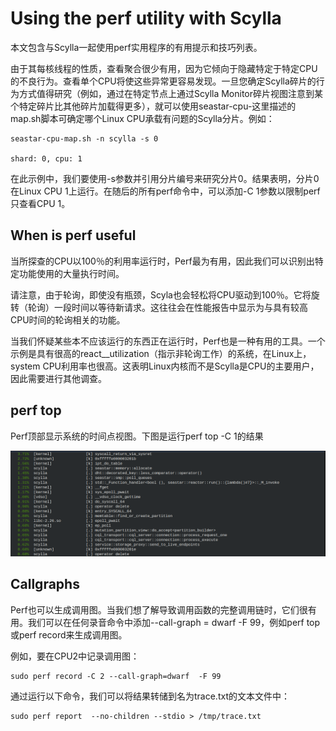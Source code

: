 # Using the perf utility with Scylla 

本文包含与Scylla一起使用perf实用程序的有用提示和技巧列表。

由于其每核线程的性质，查看聚合很少有用，因为它倾向于隐藏特定于特定CPU的不良行为。查看单个CPU将使这些异常更容易发现。一旦您确定Scylla碎片的行为方式值得研究（例如，通过在特定节点上通过Scylla Monitor碎片视图注意到某个特定碎片比其他碎片加载得更多），就可以使用seastar-cpu-这里描述的map.sh脚本可确定哪个Linux CPU承载有问题的Scylla分片。例如：

    seastar-cpu-map.sh -n scylla -s 0

    shard: 0, cpu: 1

在此示例中，我们要使用-s参数并引用分片编号来研究分片0。结果表明，分片0在Linux CPU 1上运行。在随后的所有perf命令中，可以添加-C 1参数以限制perf只查看CPU 1。

##  When is perf useful

当所探查的CPU以100％的利用率运行时，Perf最为有用，因此我们可以识别出特定功能使用的大量执行时间。

请注意，由于轮询，即使没有瓶颈，Scyla也会轻松将CPU驱动到100％。它将旋转（轮询）一段时间以等待新请求。这往往会在性能报告中显示为与具有较高CPU时间的轮询相关的功能。

当我们怀疑某些本不应该运行的东西正在运行时，Perf也是一种有用的工具。一个示例是具有很高的react__utilization（指示非轮询工作）的系统，在Linux上，system CPU利用率也很高。这表明Linux内核而不是Scylla是CPU的主要用户，因此需要进行其他调查。

## perf top

Perf顶部显示系统的时间点视图。下图是运行perf top -C 1的结果

![perf-top](/scylla/images/perf-top.png)

## Callgraphs

Perf也可以生成调用图。当我们想了解导致调用函数的完整调用链时，它们很有用。我们可以在任何录音命令中添加--call-graph = dwarf -F 99，例如perf top或perf record来生成调用图。

例如，要在CPU2中记录调用图：

    sudo perf record -C 2 --call-graph=dwarf  -F 99

通过运行以下命令，我们可以将结果转储到名为trace.txt的文本文件中：

    sudo perf report  --no-children --stdio > /tmp/trace.txt

